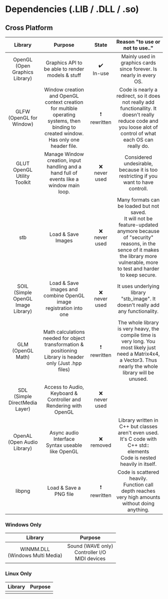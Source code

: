 # Dependencies (.LIB / .DLL / .so)
## Cross Platform
| Library | Purpose | State | Reason "to use or not to use.." |
|:--:|:--:|:--:|:--:|
| OpenGL<br> (Open Graphics Library) | Graphics API to be able to render models & stuff | :heavy_check_mark:<br>In-use | Mainly used in graphics cards since forever. Is nearly in every OS. |
| GLFW <br> (OpenGL for Window)| Window creation and OpenGL context creation for multible operating systems, then binding to created window.<br>Has only one header file. | ❗<br>rewritten | Code is nearly a redirect, so it does not really add functionallity. It doesn't really reduce code and you loose alot of control of what each OS can really do.  |
| GLUT<br>OpenGL Utility Toolkit | Manage Window creation, input handling and a hand full of events like a window main loop. |:x:<br>never used | Considered undesirable, because it is too restricting if you want to have controll. |
|stb<br>| Load & Save Images | :x:<br>never used |  Many formats can be loaded but not saved.<br>It will not be feature-updated anymore because of "security" reasons, in the sence of it makes the library more vulnerable, more to test and harder to keep secure. |
| SOIL<br>(Simple OpenGL Image Library) | Load & Save images and combine OpenGL image registration into one | :x:<br>never used | It uses underlying library "stb_image". It doesn't really add any functionality. |
| GLM <br> (OpenGL Math) | Math calculations needed for object transformation & positioning <br> Library is header only (Just .hpp files)| ❗<br>rewritten | The whole library is very heavy, the compile time is very long. You most likely just need a Matrix4x4, a Vector3. Thus nearly the whole library will be unused. |
| SDL <br> (Simple DirectMedia Layer)| Access to Audio, Keyboard & Controller and Rendering with OpenGL | :x:<br>never used |
| OpenAL<br> (Open Audio Library) | Async audio Interface <br> Syntax useable like OpenGL| :x: removed | Library written in C++ but classes aren't even used.<br>It's C code with C++ std:: elements<br>Code is nested heavily in itself. |
| libpng | Load & Save a PNG file | ❗<br>rewritten | Code is scattered heavily.<br>Function call depth reaches very high amounts without doing anything.  |

### Windows Only
| Library | Purpose | 
|:-:|:-:|
| WINMM.DLL<br>(Windows Multi Media) | Sound (WAVE only) <br>Controller I/O<br>MIDI devices| 

### Linux Only
| Library | Purpose | 
|:-:|:-:|
|||
